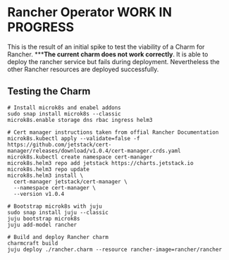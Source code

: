 # Rancher Operator **WORK IN PROGRESS**

This is the result of an initial spike to test the viability of a Charm for Rancher.
*****The current charm does not work correctly**. It is able to deploy the rancher service
but fails during deployment. Nevertheless the other Rancher resources are deployed
successfully.

## Testing the Charm

```
# Install microk8s and enabel addons
sudo snap install microk8s --classic
microk8s.enable storage dns rbac ingress helm3

# Cert manager instructions taken from offial Rancher Documentation
microk8s.kubectl apply --validate=false -f https://github.com/jetstack/cert-manager/releases/download/v1.0.4/cert-manager.crds.yaml
microk8s.kubectl create namespace cert-manager
microk8s.helm3 repo add jetstack https://charts.jetstack.io
microk8s.helm3 repo update
microk8s.helm3 install \
  cert-manager jetstack/cert-manager \
  --namespace cert-manager \
  --version v1.0.4

# Bootstrap microk8s with juju
sudo snap install juju --classic
juju bootstrap microk8s
juju add-model rancher

# Build and deploy Rancher charm
charmcraft build
juju deploy ./rancher.charm --resource rancher-image=rancher/rancher
```
